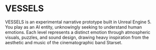 # VESSELS
VESSELS is an experimental narrative prototype built in Unreal Engine 5. You play as an AI entity, unknowingly seeking to understand human emotions. Each level represents a distinct emotion through atmospheric visuals, puzzles, and sound design, drawing heavy inspiration from the aesthetic and music of the cinematographic band Starset.
